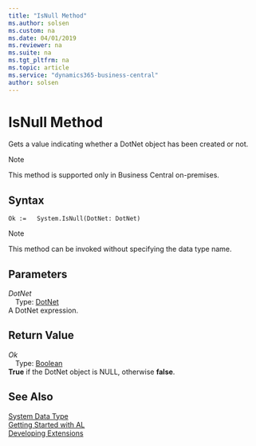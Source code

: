 ```yaml
---
title: "IsNull Method"
ms.author: solsen
ms.custom: na
ms.date: 04/01/2019
ms.reviewer: na
ms.suite: na
ms.tgt_pltfrm: na
ms.topic: article
ms.service: "dynamics365-business-central"
author: solsen
---
```

[//]: # (START>DO_NOT_EDIT)
[//]: # (IMPORTANT:Do not edit any of the content between here and the END>DO_NOT_EDIT.)
[//]: # (Any modifications should be made in the .xml files in the ModernDev repo.)
# IsNull Method
Gets a value indicating whether a DotNet object has been created or not.

> [!NOTE]
> This method is supported only in Business Central on-premises.

## Syntax
```
Ok :=   System.IsNull(DotNet: DotNet)
```
> [!NOTE]  
> This method can be invoked without specifying the data type name.  
## Parameters
*DotNet*  
&emsp;Type: [DotNet](../dotnet/dotnet-data-type.md)  
A DotNet expression.  


## Return Value
*Ok*  
&emsp;Type: [Boolean](../boolean/boolean-data-type.md)  
**True** if the DotNet object is NULL, otherwise **false**.  


[//]: # (IMPORTANT: END>DO_NOT_EDIT)
## See Also
[System Data Type](system-data-type.md)  
[Getting Started with AL](../../devenv-get-started.md)  
[Developing Extensions](../../devenv-dev-overview.md)